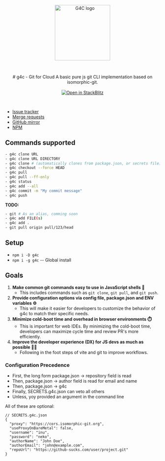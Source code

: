 <p align="center">
  <a href="https://feathersjs.com" target="_blank" rel="noopener noreferrer">
    <img width="180" src="https://unpkg.com/g4c@1.2.2/docs/logo.svg" alt="G4C logo">
  </a>
</p>
<br/>
<p align="center">
  # g4c - Git for Cloud  
  A basic pure js git CLI implementation based on isomorphic-git.<br><br>
  <a href="https://stackblitz.com/fork/g4c-demo"><img src="https://developer.stackblitz.com/img/open_in_stackblitz.svg" alt="Open in StackBlitz"></a> 
  <!--a href="https://replit.com/new/github/feathersjs/playground"><img src="https://replit.com/badge/github/feathersjs/playground" alt="Run on Repl.it"></a--> 
</p>
<br/>


- [Issue tracker](https://gitlab.com/vblip/g4c/-/issues)
- [Merge requests](https://gitlab.com/vblip/g4c/-/merge_requests)
- [GitHub mirror](https://github.com/FossPrime/g4c)
- [NPM](https://www.npmjs.com/package/g4c)


## Commands supported

```sh
- g4c clone URL
- g4c clone URL DIRECTORY
- g4c clone # (automatically clones from package.json, or secrets file)
- g4c checkout --force HEAD
- g4c pull
- g4c pull --ff-only
- g4c status
- g4c add --all
- g4c commit -m "My commit message"
- g4c push
```

**TODO:**

```sh
- git # As an alias, comming soon
- g4c add FILE(s)
- g4c add .
- git pull origin pull/123/head
```


## Setup

- `npm i -D g4c`
- `npm i -g g4c` -- Global install

<!--
`npx g4c` or `npx git` will work at that point.  
In stackblitz `git` and `g4c` both work as node_modules/.bin is in the path.
-->

## Goals

1. **Make common git commands easy to use in JavaScript shells 🚀**
    * This includes commands such as `git clone`, `git pull`, and `git push`.
2. **Provide configuration options via config file, package.json and ENV variables ⚙️**
    * This will make it easier for developers to customize the behavior of g4c to match their specific needs.
3. **Minimize cold-boot time and overhead in browser environments ⏱️**
    * This is important for web IDEs. By minimizing the cold-boot time, developers can maximize cycle time and review PR's more efficiently.
4. **Improve the developer experience (DX) for JS devs as much as possible 👩‍💻**
    * Following in the foot steps of vite and git to improve workflows.

### Configuration Precedence

- First, the long form package.json -> repository field is read
- Then, package.json -> author field is read for email and name
- Then, package.json -> g4c
- Finally, SECRETS.g4c.json can veto all others
- Unless, yoy provided an argument in the command line

All of these are optional:

```
// SECRETS.g4c.json
{
  "proxy": "https://cors.isomorphic-git.org",
  "useProxyOnBareMetal": false,
  "username": "inu",
  "password": "neko",
  "authorName": "John Doe",
  "authorEmail": "john@example.com",
  "repoUrl": "https://github-sucks.com/user/project.git"
}
```
